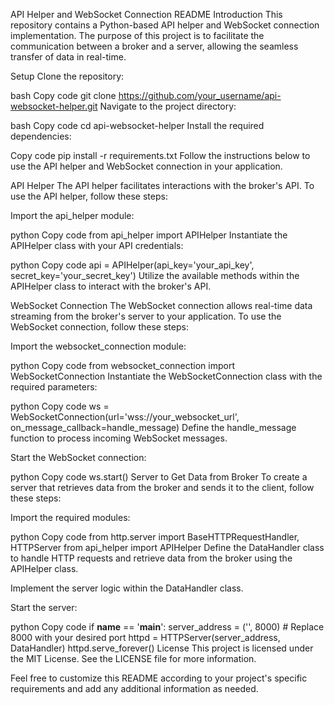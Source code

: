 API Helper and WebSocket Connection README
Introduction
This repository contains a Python-based API helper and WebSocket connection implementation. The purpose of this project is to facilitate the communication between a broker and a server, allowing the seamless transfer of data in real-time.

Setup
Clone the repository:

bash
Copy code
git clone https://github.com/your_username/api-websocket-helper.git
Navigate to the project directory:

bash
Copy code
cd api-websocket-helper
Install the required dependencies:

Copy code
pip install -r requirements.txt
Follow the instructions below to use the API helper and WebSocket connection in your application.

API Helper
The API helper facilitates interactions with the broker's API. To use the API helper, follow these steps:

Import the api_helper module:

python
Copy code
from api_helper import APIHelper
Instantiate the APIHelper class with your API credentials:

python
Copy code
api = APIHelper(api_key='your_api_key', secret_key='your_secret_key')
Utilize the available methods within the APIHelper class to interact with the broker's API.

WebSocket Connection
The WebSocket connection allows real-time data streaming from the broker's server to your application. To use the WebSocket connection, follow these steps:

Import the websocket_connection module:

python
Copy code
from websocket_connection import WebSocketConnection
Instantiate the WebSocketConnection class with the required parameters:

python
Copy code
ws = WebSocketConnection(url='wss://your_websocket_url', on_message_callback=handle_message)
Define the handle_message function to process incoming WebSocket messages.

Start the WebSocket connection:

python
Copy code
ws.start()
Server to Get Data from Broker
To create a server that retrieves data from the broker and sends it to the client, follow these steps:

Import the required modules:

python
Copy code
from http.server import BaseHTTPRequestHandler, HTTPServer
from api_helper import APIHelper
Define the DataHandler class to handle HTTP requests and retrieve data from the broker using the APIHelper class.

Implement the server logic within the DataHandler class.

Start the server:

python
Copy code
if __name__ == '__main__':
    server_address = ('', 8000)  # Replace 8000 with your desired port
    httpd = HTTPServer(server_address, DataHandler)
    httpd.serve_forever()
License
This project is licensed under the MIT License. See the LICENSE file for more information.

Feel free to customize this README according to your project's specific requirements and add any additional information as needed.

